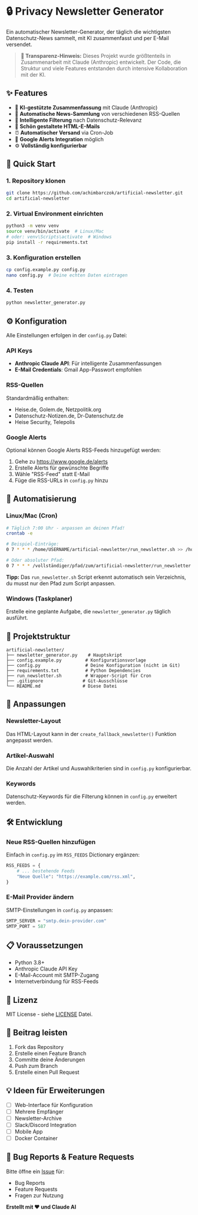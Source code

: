 # 🔒 Privacy Newsletter Generator

Ein automatischer Newsletter-Generator, der täglich die wichtigsten Datenschutz-News sammelt, mit KI zusammenfasst und per E-Mail versendet.

> **🤖 Transparenz-Hinweis:** Dieses Projekt wurde größtenteils in Zusammenarbeit mit Claude (Anthropic) entwickelt. Der Code, die Struktur und viele Features entstanden durch intensive Kollaboration mit der KI.

## ✨ Features

- 🤖 **KI-gestützte Zusammenfassung** mit Claude (Anthropic)
- 📰 **Automatische News-Sammlung** von verschiedenen RSS-Quellen
- 🎯 **Intelligente Filterung** nach Datenschutz-Relevanz
- 📧 **Schön gestaltete HTML-E-Mails**
- ⏰ **Automatischer Versand** via Cron-Job
- 🔌 **Google Alerts Integration** möglich
- ⚙️ **Vollständig konfigurierbar**

## 🚀 Quick Start

### 1. Repository klonen
```bash
git clone https://github.com/achimbarczok/artificial-newsletter.git
cd artificial-newsletter
```

### 2. Virtual Environment einrichten
```bash
python3 -m venv venv
source venv/bin/activate  # Linux/Mac
# oder: venv\Scripts\activate  # Windows
pip install -r requirements.txt
```

### 3. Konfiguration erstellen
```bash
cp config.example.py config.py
nano config.py  # Deine echten Daten eintragen
```

### 4. Testen
```bash
python newsletter_generator.py
```

## ⚙️ Konfiguration

Alle Einstellungen erfolgen in der `config.py` Datei:

### API Keys
- **Anthropic Claude API**: Für intelligente Zusammenfassungen
- **E-Mail Credentials**: Gmail App-Passwort empfohlen

### RSS-Quellen
Standardmäßig enthalten:
- Heise.de, Golem.de, Netzpolitik.org
- Datenschutz-Notizen.de, Dr-Datenschutz.de
- Heise Security, Telepolis

### Google Alerts
Optional können Google Alerts RSS-Feeds hinzugefügt werden:
1. Gehe zu https://www.google.de/alerts
2. Erstelle Alerts für gewünschte Begriffe
3. Wähle "RSS-Feed" statt E-Mail
4. Füge die RSS-URLs in `config.py` hinzu

## 🤖 Automatisierung

### Linux/Mac (Cron)
```bash
# Täglich 7:00 Uhr - anpassen an deinen Pfad!
crontab -e

# Beispiel-Einträge:
0 7 * * * /home/USERNAME/artificial-newsletter/run_newsletter.sh >> /home/USERNAME/artificial-newsletter/newsletter.log 2>&1

# Oder absoluter Pfad:
0 7 * * * /vollständiger/pfad/zum/artificial-newsletter/run_newsletter.sh
```

**Tipp:** Das `run_newsletter.sh` Script erkennt automatisch sein Verzeichnis, du musst nur den Pfad zum Script anpassen.

### Windows (Taskplaner)
Erstelle eine geplante Aufgabe, die `newsletter_generator.py` täglich ausführt.

## 📁 Projektstruktur

```
artificial-newsletter/
├── newsletter_generator.py    # Hauptskript
├── config.example.py         # Konfigurationsvorlage  
├── config.py                 # Deine Konfiguration (nicht im Git)
├── requirements.txt          # Python Dependencies
├── run_newsletter.sh         # Wrapper-Script für Cron
├── .gitignore               # Git-Ausschlüsse
└── README.md                # Diese Datei
```

## 🔧 Anpassungen

### Newsletter-Layout
Das HTML-Layout kann in der `create_fallback_newsletter()` Funktion angepasst werden.

### Artikel-Auswahl
Die Anzahl der Artikel und Auswahlkriterien sind in `config.py` konfigurierbar.

### Keywords
Datenschutz-Keywords für die Filterung können in `config.py` erweitert werden.

## 🛠️ Entwicklung

### Neue RSS-Quellen hinzufügen
Einfach in `config.py` im `RSS_FEEDS` Dictionary ergänzen:
```python
RSS_FEEDS = {
    # ... bestehende Feeds
    "Neue Quelle": "https://example.com/rss.xml",
}
```

### E-Mail Provider ändern
SMTP-Einstellungen in `config.py` anpassen:
```python
SMTP_SERVER = "smtp.dein-provider.com"
SMTP_PORT = 587
```

## 📋 Voraussetzungen

- Python 3.8+
- Anthropic Claude API Key
- E-Mail-Account mit SMTP-Zugang
- Internetverbindung für RSS-Feeds

## 📝 Lizenz

MIT License - siehe [LICENSE](LICENSE) Datei.

## 🤝 Beitrag leisten

1. Fork das Repository
2. Erstelle einen Feature Branch
3. Committe deine Änderungen
4. Push zum Branch
5. Erstelle einen Pull Request

## 💡 Ideen für Erweiterungen

- [ ] Web-Interface für Konfiguration
- [ ] Mehrere Empfänger
- [ ] Newsletter-Archive
- [ ] Slack/Discord Integration
- [ ] Mobile App
- [ ] Docker Container

## 🐛 Bug Reports & Feature Requests

Bitte öffne ein [Issue](https://github.com/achimbarczok/artificial-newsletter/issues) für:
- Bug Reports
- Feature Requests  
- Fragen zur Nutzung

**Erstellt mit ❤️ und Claude AI**
